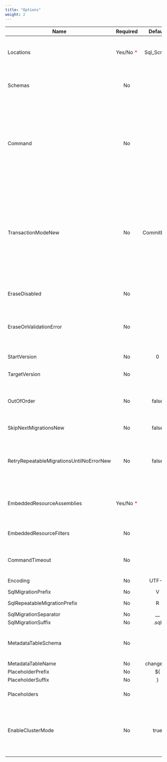 ```yaml
---
title: "Options"
weight: 2
---
```


| Name | Required | Default | Description |
|-------------------------------|:--------:|:-----------:|-------------------------------------------------------------------|
Locations | Yes/No <span style=color:red>*</span> | Sql_Scripts | Paths (separated by semicolon) to scan recursively for migrations. <span style=color:red>*</span>_Mandatory if **EmbeddedResourceAssemblies** is empty._ |
Schemas | No |  | A semicolon separated list of schema managed by Evolve.  If empty, the default schema for the datasource connection is used. |
Command | No | | <ul style="margin: 0"><li>**migrate**: applies the migrations</li><li>**erase**: erases the database schema(s) if Evolve has created it or has found it empty</li><li>**repair**: corrects checksums of already applied migrations, with the ones from actual migration scripts</li><li>**info**: displays the details and status information about all the migrations</li></ul> |
TransactionMode<span class="label label-new">New</span> | No | CommitEach | <ul style="margin: 0"><li>**CommitEach**: Commit each successful script and rollback only the one that fails</li><li>**CommitAll**: Commit a group of scripts at once and rollback them all if one fails. Either all succedeed or nothing is applied.</li><li>**RollbackAll**: Execute the scripts of the migration and then rollback them all, in order to preview/validate the changes Evolve would make to the database.</li></ul> |
EraseDisabled | No |  | When true, ensures that Evolve will never erase schemas. **Highly recommended in production.** |
EraseOnValidationError | No |  | When true, if validation phase fails, Evolve will erase the database schemas and will re-execute migration scripts from scratch. **Intended to be used in development only.** |
StartVersion | No | 0 | Version used as starting point for already existing databases. If empty, start version = 0. |
TargetVersion | No |  | Target version to reach. If empty it evolves all the way up. |
OutOfOrder | No | false | Allows migrations to be run "out of order". If you already have versions 1 and 3 applied, and now a version 2 is found, it will be applied too instead of being ignored. |
SkipNextMigrations<span class="label label-new">New</span> | No | false | Mark all subsequent migrations as already applied. |
RetryRepeatableMigrationsUntilNoError<span class="label label-new">New</span> | No | false | Execute repeatedly all repeatable migrations for as long as the number of errors decreases. Allows repeatable migrations to be executed in any order regarding their dependencies, so that you can named them more easily. |
EmbeddedResourceAssemblies | Yes/No <span style=color:red>*</span> | | Assemblies (separated by semicolon) to scan in order to load embedded migration scripts. <span style=color:red>*</span>_Mandatory if **Locations** is empty._ |
EmbeddedResourceFilters | No | | Includes embedded migration scripts that start with one of these filters (separated by semicolon). |
CommandTimeout | No |  | The time in seconds to wait for the migration to execute before terminating the command and generating an error. |
Encoding | No | UTF-8 | The encoding of SQL migration files. |
SqlMigrationPrefix | No | V | Migration file name prefix. |
SqlRepeatableMigrationPrefix | No | R | Repeatable migration file name prefix. |
SqlMigrationSeparator | No | __ | Migration file name separator. |
SqlMigrationSuffix | No | .sql | Migration file name suffix. |
MetadataTableSchema | No |  | The schema containing the metadata table. If empty, the first schema defined in Schemas or the one of the datasource connection. |
MetadataTableName | No | changelog | The metadata table name. |
PlaceholderPrefix | No | ${ | The prefix of the placeholders. |
PlaceholderSuffix | No | } | The suffix of the placeholders. |
Placeholders | No |  | Placeholders are strings to replace in sql migrations at runtime. |
EnableClusterMode  | No | true | When true, Evolve will use a session level lock to coordinate the migrations on multiple nodes. This prevents two distinct Evolve executions from executing an Evolve command on the same database at the same time. |
